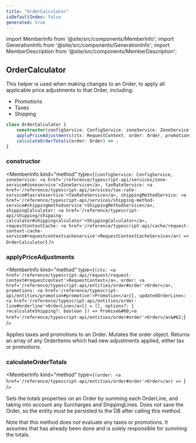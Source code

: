 ```yaml
---
title: "OrderCalculator"
isDefaultIndex: false
generated: true
---
```

<!-- This file was generated from the Vendure source. Do not modify. Instead, re-run the "docs:build" script -->
import MemberInfo from '@site/src/components/MemberInfo';
import GenerationInfo from '@site/src/components/GenerationInfo';
import MemberDescription from '@site/src/components/MemberDescription';


## OrderCalculator

<GenerationInfo sourceFile="packages/core/src/service/helpers/order-calculator/order-calculator.ts" sourceLine="35" packageName="@vendure/core" />

This helper is used when making changes to an Order, to apply all applicable price adjustments to that Order,
including:

- Promotions
- Taxes
- Shipping

```ts title="Signature"
class OrderCalculator {
    constructor(configService: ConfigService, zoneService: ZoneService, taxRateService: TaxRateService, shippingMethodService: ShippingMethodService, shippingCalculator: ShippingCalculator, requestContextCache: RequestContextCacheService)
    applyPriceAdjustments(ctx: RequestContext, order: Order, promotions: Promotion[], updatedOrderLines: OrderLine[] = [], options?: { recalculateShipping?: boolean }) => Promise<Order>;
    calculateOrderTotals(order: Order) => ;
}
```

<div className="members-wrapper">

### constructor

<MemberInfo kind="method" type={`(configService: ConfigService, zoneService: <a href='/reference/typescript-api/services/zone-service#zoneservice'>ZoneService</a>, taxRateService: <a href='/reference/typescript-api/services/tax-rate-service#taxrateservice'>TaxRateService</a>, shippingMethodService: <a href='/reference/typescript-api/services/shipping-method-service#shippingmethodservice'>ShippingMethodService</a>, shippingCalculator: <a href='/reference/typescript-api/shipping/shipping-calculator#shippingcalculator'>ShippingCalculator</a>, requestContextCache: <a href='/reference/typescript-api/cache/request-context-cache-service#requestcontextcacheservice'>RequestContextCacheService</a>) => OrderCalculator`}   />


### applyPriceAdjustments

<MemberInfo kind="method" type={`(ctx: <a href='/reference/typescript-api/request/request-context#requestcontext'>RequestContext</a>, order: <a href='/reference/typescript-api/entities/order#order'>Order</a>, promotions: <a href='/reference/typescript-api/entities/promotion#promotion'>Promotion</a>[], updatedOrderLines: <a href='/reference/typescript-api/entities/order-line#orderline'>OrderLine</a>[] = [], options?: { recalculateShipping?: boolean }) => Promise&#60;<a href='/reference/typescript-api/entities/order#order'>Order</a>&#62;`}   />

Applies taxes and promotions to an Order. Mutates the order object.
Returns an array of any OrderItems which had new adjustments
applied, either tax or promotions.
### calculateOrderTotals

<MemberInfo kind="method" type={`(order: <a href='/reference/typescript-api/entities/order#order'>Order</a>) => `}   />

Sets the totals properties on an Order by summing each OrderLine, and taking
into account any Surcharges and ShippingLines. Does not save the Order, so
the entity must be persisted to the DB after calling this method.

Note that this method does *not* evaluate any taxes or promotions. It assumes
that has already been done and is solely responsible for summing the
totals.


</div>
